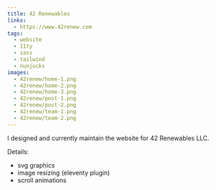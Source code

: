 ```yaml
---
title: 42 Renewables
links: 
  - https://www.42renew.com
tags:
  - website
  - 11ty
  - sass
  - tailwind
  - nunjucks
images:
  - 42renew/home-1.png
  - 42renew/home-2.png
  - 42renew/home-3.png
  - 42renew/post-1.png
  - 42renew/post-2.png
  - 42renew/team-1.png
  - 42renew/team-2.png
---
```


I designed and currently maintain the website for 42 Renewables LLC.

Details:

- svg graphics
- image resizing (eleventy plugin)
- scroll animations
